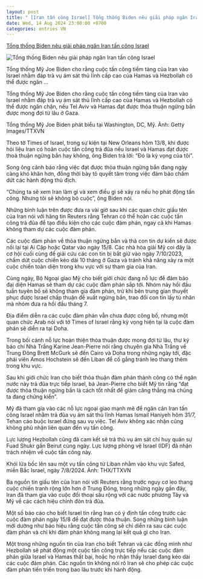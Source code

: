 ```yaml
---
layout: post
title: " [Iran tấn công Israel] Tổng thống Biden nêu giải pháp ngăn Iran tấn công Israel"
date: Wed, 14 Aug 2024 23:00:00 +0700
categories: entries VN
---
```

[Tổng thống Biden nêu giải pháp ngăn Iran tấn công Israel](https://baoquangninh.vn/tong-thong-biden-neu-giai-phap-ngan-iran-tan-cong-israel-3313904.html)

![Tổng thống Biden nêu giải pháp ngăn Iran tấn công Israel](https://media.baoquangninh.vn/thumb/600/upload/image/202408/thumbnail/2246082_8c7d518396028379eaed0818930f6cb4.jpg)

Tổng thống Mỹ Joe Biden cho rằng cuộc tấn công tiềm tàng của Iran vào Israel nhằm đáp trả vụ ám sát thủ lĩnh cấp cao của Hamas và Hezbollah có thể được ngăn ...

Tổng thống Mỹ Joe Biden cho rằng cuộc tấn công tiềm tàng của Iran vào Israel nhằm đáp trả vụ ám sát thủ lĩnh cấp cao của Hamas và Hezbollah có thể được ngăn chặn, nếu Tel Aviv và Hamas đạt được thỏa thuận ngừng bắn được mong đợi từ lâu ở Gaza.

Tổng thống Mỹ Joe Biden phát biểu tại Washington, DC, Mỹ. Ảnh: Getty Images/TTXVN

Theo tờ Times of Israel, trong sự kiện tại New Orleans hôm 13/8, khi được hỏi liệu Iran có hoãn cuộc tấn công trả đũa nếu Israel và Hamas đạt được thoả thuận ngừng bắn hay không, ông Biden trả lời: “Đó là kỳ vọng của tôi”.

Song ông cảnh báo rằng việc đạt được thỏa thuận ngừng bắn đang ngày càng khó khăn hơn, đồng thời bày tỏ quyết tâm trong việc đảm bảo chấm dứt các hành động thù địch.

“Chúng ta sẽ xem Iran làm gì và xem điều gì sẽ xảy ra nếu họ phát động tấn công. Nhưng tôi sẽ không bỏ cuộc”, ông Biden nói.

Những bình luận trên được đưa ra vài giờ sau khi các quan chức giấu tên của Iran nói với hãng tin Reuters rằng Tehran có thể hoãn các cuộc tấn công trả đũa để tạo điều kiện cho các cuộc đàm phán, ngay cả khi Hamas không tham dự các cuộc đàm phán.

Các cuộc đàm phán về thỏa thuận ngừng bắn và thả con tin dự kiến ​​sẽ được nối lại tại Ai Cập hoặc Qatar vào ngày 15/8. Các nhà hòa giải Mỹ coi đây là cơ hội cuối cùng để giải cứu các con tin bị bắt giữ vào ngày 7/10/2023, chấm dứt cuộc chiến kéo dài 10 tháng ở Gaza và tránh khả năng xảy ra một cuộc chiến toàn diện trong khu vực với sự tham gia của Iran.

Cùng ngày, Bộ Ngoại giao Mỹ cho biết giới chức đang nỗ lực để đảm bảo đại diện Hamas sẽ tham dự các cuộc đàm phán sắp tới. Nhóm này hồi đầu tuần tuyên bố sẽ không tham gia đàm phán, trừ khi bên trung gian thuyết phục được Israel chấp thuận đề xuất ngừng bắn, trao đổi con tin lấy tù nhân mà nhóm đưa ra hồi đầu tháng 7.

Địa điểm diễn ra các cuộc đàm phán vẫn chưa được công bố, nhưng một quan chức Arab nói với tờ Times of Israel rằng kỳ vọng hiện tại là cuộc đàm phán sẽ diễn ra tại Doha.

Trong bối cảnh nỗ lực hoàn thiện thỏa thuận được mong đợi từ lâu, thư ký báo chí Nhà Trắng Karine Jean-Pierre nói rằng chuyên gia Nhà Trắng về Trung Đông Brett McGurk sẽ đến Cairo và Doha trong những ngày tới, đặc phái viên Amos Hochstein sẽ đến Liban để cố gắng tránh leo thang thêm trong khu vực.

Sau khi giới chức Iran cho biết thỏa thuận đàm phán thành công có thể ngăn nước này trả đũa trực tiếp Israel, bà Jean-Pierre cho biết Mỹ tin rằng “đạt được thỏa thuận ngừng bắn là cách tốt nhất để giảm căng thẳng mà chúng ta đang chứng kiến”.

Mỹ đã tham gia vào các nỗ lực ngoại giao mạnh mẽ để ngăn cản Iran tấn công Israel nhằm trả đũa vụ ám sát thủ lĩnh Hamas Ismail Haniyeh hôm 31/7, Tehan cáo buộc Israel đứng sau vụ việc. Tel Aviv không xác nhận cũng không phủ nhận liên quan đến vụ tấn công.

Lực lượng Hezbollah cũng đã cam kết sẽ trả thù vụ ám sát chỉ huy quân sự Fuad Shukr gần Beirut cùng ngày. Lực lượng phòng vệ Israel (IDF) đã nhận trách nhiệm về cuộc tấn công này.

Khói lửa bốc lên sau một vụ tấn công từ Liban nhằm vào khu vực Safed, miền Bắc Israel, ngày 7/8/2024. Ảnh: THX/TTXVN

Ba nguồn tin giấu tên của Iran nói với Reuters rằng trước nguy cơ leo thang cuộc chiến tranh rộng lớn hơn ở Trung Đông, trong những ngày gần đây, Iran đã tham gia vào cuộc đối thoại sâu rộng với các nước phương Tây và Mỹ về các cách hiệu chỉnh đòn trả đũa.

Một số báo cáo cho biết Israel tin rằng Iran có ý định tấn công trước các cuộc đàm phán ngày 15/8 để đạt được thỏa thuận. Song những bình luận mới dường như báo hiệu rằng cuộc tấn công sẽ chỉ diễn ra sau các cuộc đàm phán và chỉ khi đàm phán không mang lại kết quả gì cho Iran.

Một trong những nguồn tin của Iran cho biết Tehran và các đồng minh như Hezbollah sẽ phát động một cuộc tấn công trực tiếp nếu các cuộc đàm phán giữa Israel và Hamas thất bại, hoặc họ nhận thấy Israel đang kéo dài các cuộc đàm phán. Các nguồn tin không nói rõ Iran sẽ cho phép các cuộc đàm phán tiến triển trong bao lâu trước khi hành động.

